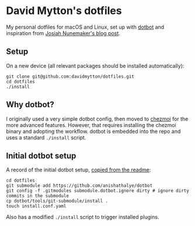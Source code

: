 # David Mytton's dotfiles

My personal dotfiles for macOS and Linux, set up with
[dotbot](https://github.com/anishathalye/dotbot) and inspiration from [Josiah
Nunemaker's blog
post](https://josnun.github.io/posts/managing-dotfiles-and-zsh-with-dotbot-and-antigen/).

## Setup

On a new device (all relevant packages should be installed automatically):

```shell
git clone git@github.com:davidmytton/dotfiles.git
cd dotfiles
./install
```

## Why dotbot?

I originally used a very simple dotbot config, then moved to
[chezmoi](https://www.chezmoi.io) for the more advanced features. However, that
requires installing the chezmoi binary and adopting the workflow. dotbot is
embedded into the repo and uses a standard `./install` script.

## Initial dotbot setup

A record of the initial dotbot setup, [copied from the
readme](https://github.com/anishathalye/dotbot/blob/ac5793ceb58863d23427d21597634d3dcf66f9ac/README.md#integrate-with-existing-dotfiles):

```shell
cd dotfiles
git submodule add https://github.com/anishathalye/dotbot
git config -f .gitmodules submodule.dotbot.ignore dirty # ignore dirty commits in the submodule
cp dotbot/tools/git-submodule/install .
touch install.conf.yaml
```

Also has a modified `./install` script to trigger installed plugins.
